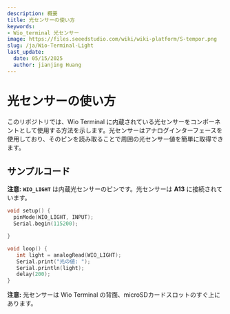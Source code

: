 ```yaml
---
description: 概要
title: 光センサーの使い方
keywords:
- Wio_terminal 光センサー
image: https://files.seeedstudio.com/wiki/wiki-platform/S-tempor.png
slug: /ja/Wio-Terminal-Light
last_update:
  date: 05/15/2025
  author: jianjing Huang
---
```



# 光センサーの使い方

このリポジトリでは、Wio Terminal に内蔵されている光センサーをコンポーネントとして使用する方法を示します。光センサーはアナログインターフェースを使用しており、そのピンを読み取ることで周囲の光センサー値を簡単に取得できます。

## サンプルコード

**注意:** **`WIO_LIGHT`** は内蔵光センサーのピンです。光センサーは **A13** に接続されています。

```cpp
void setup() {
  pinMode(WIO_LIGHT, INPUT);
  Serial.begin(115200);

}

void loop() {
   int light = analogRead(WIO_LIGHT);
   Serial.print("光の値: ");
   Serial.println(light);
   delay(200);
}
```

**注意:** 光センサーは Wio Terminal の背面、microSDカードスロットのすぐ上にあります。